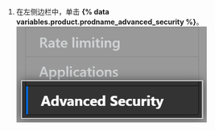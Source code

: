 1. 在左侧边栏中，单击 **{% data variables.product.prodname_advanced_security %}**。 ![Advanced Security sidebar](/assets/images/enterprise/management-console/sidebar-advanced-security.png)
